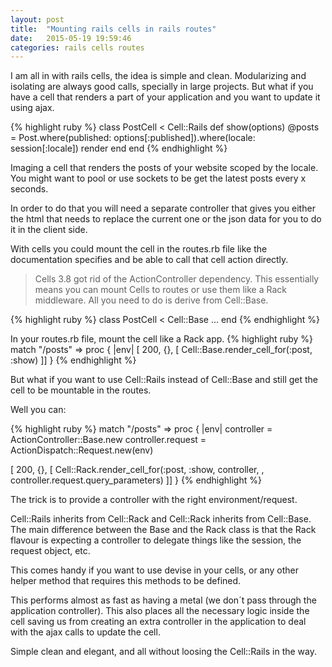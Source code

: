 ```yaml
---
layout: post
title:  "Mounting rails cells in rails routes"
date:   2015-05-19 19:59:46
categories: rails cells routes
---
```

I am all in with rails cells, the idea is simple and clean. Modularizing and isolating are always good calls, specially in large projects. But what if you have a cell that renders a part of your application and you want to update it using ajax.

{% highlight ruby %}
class PostCell < Cell::Rails
  def show(options)
    @posts = Post.where(published: options[:published]).where(locale: session[:locale])
    render
  end
end
{% endhighlight %}

Imaging a cell that renders the posts of your website scoped by the locale. You might want to pool or use sockets to be get the latest posts every x seconds.

In order to do that you will need a separate controller that gives you either the html that needs to replace the current one or the json data for you to do it in the client side.

With cells you could mount the cell in the routes.rb file like the documentation specifies and be able to call that cell action directly.

> Cells 3.8 got rid of the ActionController dependency. This essentially means you can mount Cells to routes or use them like a Rack middleware. All you need to do is derive from Cell::Base.

{% highlight ruby %}
class PostCell < Cell::Base
  ...
end
{% endhighlight %}

In your routes.rb file, mount the cell like a Rack app.
{% highlight ruby %}
match "/posts" => proc { |env|
  [ 200, {}, [ Cell::Base.render_cell_for(:post, :show) ]]
}
{% endhighlight %}

But what if you want to use Cell::Rails instead of Cell::Base and still get the cell to be mountable in the routes.

Well you can:

{% highlight ruby %}
match "/posts" => proc { |env|
  controller = ActionController::Base.new
  controller.request = ActionDispatch::Request.new(env)

  [ 200, {}, [ Cell::Rack.render_cell_for(:post, :show, controller, , controller.request.query_parameters) ]]
}
{% endhighlight %}

The trick is to provide a controller with the right environment/request.

Cell::Rails inherits from Cell::Rack and Cell::Rack inherits from Cell::Base. The main difference between the Base and the Rack class is that the Rack flavour is expecting a controller to delegate things like the session, the request object, etc.

This comes handy if you want to use devise in your cells, or any other helper method that requires this methods to be defined.

This performs almost as fast as having a metal (we don´t pass through the application controller). This also places all the necessary logic inside the cell saving us from creating an extra controller in the application to deal with the ajax calls to update the cell.

Simple clean and elegant, and all without loosing the Cell::Rails in the way.
